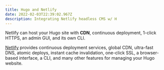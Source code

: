 ```yaml
---
title: Hugo and Netlify
date: 2022-02-03T22:39:02.967Z
description: Integrating Netlify headless CMS w/ H
---
```

Netlify can host your Hugo site with **CDN**, continuous deployment, 1-click HTTPS, an admin GUI, and its own CLI.

[Netlify](https://www.netlify.com/) provides continuous deployment services, global CDN, ultra-fast DNS, atomic deploys, instant cache invalidation, one-click SSL, a browser-based interface, a CLI, and many other features for managing your Hugo website.